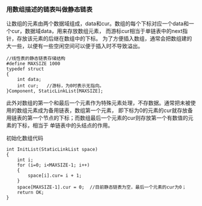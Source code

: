 ### 用数组描述的链表叫做静态链表 ###
让数组的元素由两个数据域组成，data和cur。数组的每个下标对应一个data和一个cur，数据域data，用来存放数组元素，
而游标cur相当于单链表中的next指针，存放该元素的后继在数组中的下标。
为了方便插入数组，通常会把数组建的大一些，以便有一些空闲空间可以便于插入时不导致溢出。
```
//线性表的静态链表存储结构
#define MAXSIZE 1000
typedef struct 
{
    int data;
    int cur;   //游标，为0时表示无指向。
}Component, StaticLinkList[MAXSIZE];
```
此外对数组的第一个和最后一个元素作为特殊元素处理，不存数据。通常把未被使用的数组元素成为备用链表，数组第一个元素，
即下标为0的元素的cur就存放备用链表的第一个节点的下标；而数组最后一个元素的cur则存放第一个有数值的元素的下标，相当于
单链表中的头结点的作用。

初始化数组代码
```
int InitList(StaticLinkList space)
{
    int i;
    for (i=0; i<MAXSIZE-1; i++)
    {
        space[i].cur= i + 1;
    }
    space[MAXSIZE-1].cur = 0;  //目前静态链表为空，最后一个元素的cur为0；
    return OK;
}
